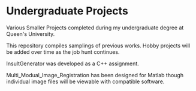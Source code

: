 # Undergraduate Projects
Various Smaller Projects completed during my undergraduate degree at Queen's University.

This repository compiles samplings of previous works. Hobby projects will be added over time as the job hunt continues.

InsultGenerator was developed as a C++ assignment.

Multi_Modual_Image_Registration has been designed for Matlab though individual image files will be viewable with compatible software.
